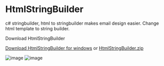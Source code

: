 # HtmlStringBuilder
c# stringbuilder, html to stringbuilder makes email design easier.
Change html template to string builder.

Download HtmlStringBuilder

[Download HtmlStringBuilder for windows](https://github.com/ganiputras/HtmlStringBuilder/raw/refs/heads/master/Download%20HtmlStringBuilder%20for%20windows.msi)
or
[HtmlStringBuilder.zip](https://github.com/ganiputras/HtmlStringBuilder/raw/refs/heads/master/windows%20installer.zip)

![image](https://github.com/user-attachments/assets/394f41c1-1157-4db6-b64a-af0129419924)
![image](https://github.com/user-attachments/assets/9080bc29-0c7f-4795-a0e5-da51eda93d3c)




